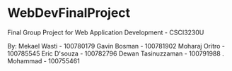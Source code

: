 # WebDevFinalProject
Final Group Project for Web Application Development - CSCI3230U

By: 
Mekael Wasti - 100780179
Gavin Bosman - 100781902
Moharaj Oritro - 100785545
Eric D'souza - 100782796
Dewan Tasinuzzaman - 100791988
. Mohammad - 100755461

